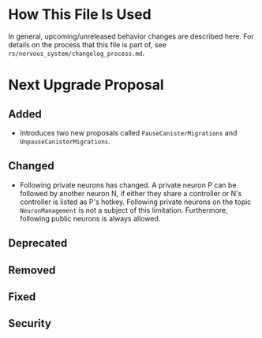 # How This File Is Used

In general, upcoming/unreleased behavior changes are described here. For details
on the process that this file is part of, see
`rs/nervous_system/changelog_process.md`.


# Next Upgrade Proposal

## Added
* Introduces two new proposals called `PauseCanisterMigrations` and `UnpauseCanisterMigrations`.

## Changed
* Following private neurons has changed. A private neuron P can be followed by another neuron N, if either they share a controller or N's controller is listed as P's hotkey.
Following private neurons on the topic `NeuronManagement` is not a subject of this limitation. Furthermore, following public neurons is always allowed.

## Deprecated

## Removed

## Fixed

## Security
